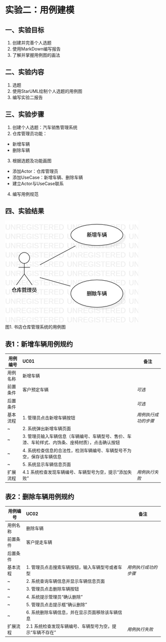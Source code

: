 # 实验二：用例建模

## 一、实验目标
1. 创建并完善个人选题
2. 使用MarkDown编写报告
3. 了解并掌握用例图的画法
## 二、实验内容
1. 选题
2. 使用StarUML绘制个人选题的用例图
3. 编写实验二报告
## 三、实验步骤
1. 创建个人选题：汽车销售管理系统
2. 仓库管理员功能：
 - 新增车辆
 - 删除车辆
3. 根据选题及功能画图
 - 添加Actor：仓库管理员
 - 添加UseCase：新增车辆、删除车辆
 - 建立Actor与UseCase联系
4. 编写用例规范
## 四、实验结果
![建模用例图](./lab2_UseCaseDiagram.jpg)    
图1. 书店仓库管理系统的用例图

## 表1：新增车辆用例规约  

用例编号  | UC01 | 备注  
-|:-|-  
用例名称  | 新增车辆  |   
前置条件  | 客户预定车辆     | *可选*   
后置条件  |      | *可选*   
基本流程  | 1. 管理员点击新增车辆按钮  |*用例执行成功的步骤*    
~| 2. 系统弹出新增车辆页面  |   
~| 3. 管理员输入车辆信息（车辆编号、车辆型号、售价、车漆、车轮样式、内饰条、座椅材质），点击确认按钮  |   
~| 4. 系统检查信息的合法性，检测车辆编号、车辆型号不为空，保存该车辆信息  |   
~| 5. 系统显示车辆信息页面  |  
扩展流程  | 4.1 系统检查发现车辆编号、车辆型号为空，提示“添加失败”  |*用例执行失败*    

## 表2：删除车辆用例规约  

用例编号  | UC02 | 备注  
-|:-|-  
用例名称  | 删除车辆  |   
前置条件  | 客户提走车辆     |   
后置条件  |      |   
基本流程  | 1. 管理员点击搜索车辆按钮，输入车辆型号或者车型  |*用例执行成功的步骤*    
~| 2. 系统查询车辆信息并显示车辆信息页面  |   
~| 3. 管理员点击删除车辆按钮  |   
~| 4. 系统提示管理员“确认删除”  |   
~| 5. 管理员点击提示框“确认删除”  |   
~| 6. 系统删除车辆信息，并在显示页面移除该车辆信息  |  
扩展流程  | 2.1 系统检查发现车辆编号、车辆型号为空，提示“车辆不存在”  |*用例执行失败* 


